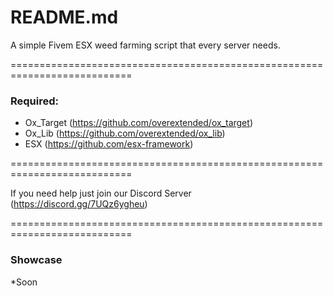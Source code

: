 # README.md

A simple Fivem ESX weed farming script that every server needs.

===========================================================================

### Required:

* Ox_Target (https://github.com/overextended/ox_target)
* Ox_Lib (https://github.com/overextended/ox_lib)
* ESX (https://github.com/esx-framework)

===========================================================================

If you need help just join our Discord Server (https://discord.gg/7UQz6ygheu)

===========================================================================

### Showcase 

*Soon
